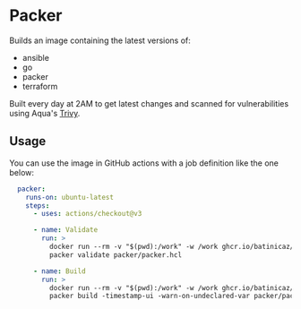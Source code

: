 # Packer

Builds an image containing the latest versions of:

* ansible
* go
* packer
* terraform

Built every day at 2AM to get latest changes and scanned for vulnerabilities using Aqua's [Trivy](https://github.com/aquasecurity/trivy).

## Usage

You can use the image in GitHub actions with a job definition like the one below:

```yaml
  packer:
    runs-on: ubuntu-latest
    steps:
      - uses: actions/checkout@v3

      - name: Validate
        run: >
          docker run --rm -v "$(pwd):/work" -w /work ghcr.io/batinicaz/packer:latest
          packer validate packer/packer.hcl

      - name: Build
        run: >
          docker run --rm -v "$(pwd):/work" -w /work ghcr.io/batinicaz/packer:latest
          packer build -timestamp-ui -warn-on-undeclared-var packer/packer.hcl
```